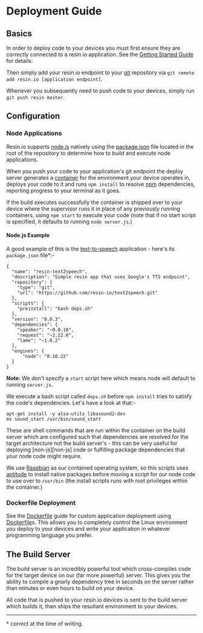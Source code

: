 # Deployment Guide

## Basics

In order to deploy code to your devices you must first ensure they are correctly
connected to a resin.io application. See the
[Getting Started Guide][getting-started] for details.

Then simply add your resin.io endpoint to your [git][git] repository via `git
remote add resin.io [application endpoint]`.

Whenever you subsequently need to push code to your devices, simply run
`git push resin master`.

## Configuration

### Node Applications

Resin.io supports [node.js][node] natively using the [package.json][package]
file located in the root of the repository to determine how to build and execute
node applications.

When you push your code to your application's git endpoint the deploy server
generates a [container][container] for the environment your device operates in,
deploys your code to it and runs `npm install` to resolve [npm][npm]
dependencies, reporting progress to your terminal as it goes.

If the build executes successfully the container is shipped over to your device
where the supervisor runs it in place of any previously running containers,
using `npm start` to execute your code (note that if no start script is
specified, it defaults to running `node server.js`.)

#### Node.js Example

A good example of this is the [text-to-speech][text-to-speech] application -
here's its `package.json` file*:-

```
{
  "name": "resin-text2speech",
  "description": "Simple resin app that uses Google's TTS endpoint",
  "repository": {
    "type": "git",
    "url": "https://github.com/resin-io/text2speech.git"
  },
  "scripts": {
    "preinstall": "bash deps.sh"
  },
  "version": "0.0.3",
  "dependencies": {
    "speaker": "~0.0.10",
    "request": "~2.22.0",
    "lame": "~1.0.2"
  },
  "engines": {
      "node": "0.10.22"
  }
}
```

__Note:__ We don't specify a `start` script here which means node will default
to running `server.js`.

We execute a bash script called `deps.sh` before `npm install` tries to satisfy
the code's dependencies. Let's have a look at that:-

```
apt-get install -y alsa-utils libasound2-dev
mv sound_start /usr/bin/sound_start
```

These are shell commands that are run within the container on the build server
which are configured such that dependencies are resolved for the target
architecture not the build server's - this can be very useful for deploying
[non-js][non-js] code or fulfilling package dependencies that your node code
might require.

We use [Raspbian][raspbian] as our contained operating system, so this scripts
uses [aptitude][aptitude] to install native packages before moving a script for
our node code to use over to `/usr/bin` (the install scripts runs with root
privileges within the container.)

### Dockerfile Deployment

See the [Dockerfile][dockerfile] guide for custom application deployment using
[Dockerfile][docker-dockerfile]s. This allows you to completely control the
Linux environment you deploy to your devices and write your application in
whatever programming language you prefer.

## The Build Server

The build server is an incredibly powerful tool which cross-compiles code for
the target device on our (far more powerful) server. This gives you the ability
to compile a gnarly dependency tree in seconds on the server rather than minutes
or even hours to build on your device.

All code that is pushed to your resin.io devices is sent to the build server
which builds it, then ships the resultant environment to your devices.

---

\* correct at the time of writing.

[getting-started]:/pages/gettingStarted.md
[dockerfile]:/pages/dockerfile.md

[docker-dockerfile]:https://docs.docker.com/reference/builder/

[package]:https://www.npmjs.org/doc/package.json.html
[container]:https://wiki.archlinux.org/index.php/Linux_Containers
[npm]:https://www.npmjs.org/
[text-to-speech]:https://github.com/resin-io/text2speech
[git]:http://git-scm.com/
[node]:http://nodejs.org/
[raspbian]:http://www.raspbian.org/
[aptitude]:https://wiki.debian.org/Aptitude

